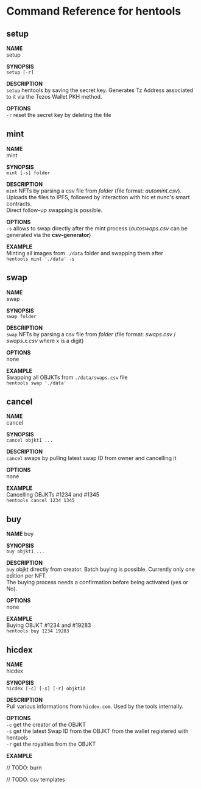 # Command Reference for hentools

## setup

**NAME**  
setup

**SYNOPSIS**  
``setup [-r]``

**DESCRIPTION**  
``setup`` hentools by saving the secret key.
Generates Tz Address associated to it via the Tezos Wallet PKH method.

**OPTIONS**  
``-r`` reset the secret key by deleting the file

## mint

**NAME**  
mint

**SYNOPSIS**  
``mint [-s] folder``

**DESCRIPTION**  
``mint`` NFTs by parsing a csv file  from *folder* (file format: *automint.csv*).  
Uploads the files to IPFS, followed by interaction with hic et nunc's smart contracts.  
Direct follow-up swapping is possible.

**OPTIONS**  
``-s`` allows to swap directly after the mint process (*autoswaps.csv* can be generated via the **csv-generator**)

**EXAMPLE**  
Minting all images from ``./data`` folder and swapping them after  
``hentools mint './data' -s``

## swap
**NAME**  
swap

**SYNOPSIS**  
``swap folder``

**DESCRIPTION**  
``swap`` NFTs by parsing a csv file from *folder* (file format: *swaps.csv* / *swaps.x.csv* where x is a digit)

**OPTIONS**  
none

**EXAMPLE**  
Swapping all OBJKTs from ``./data/swaps.csv`` file  
``hentools swap './data'``

## cancel
**NAME**  
cancel

**SYNOPSIS**  
``cancel objkt1 ...``

**DESCRIPTION**  
``cancel`` swaps by pulling latest swap ID from owner and cancelling it

**OPTIONS**  
none

**EXAMPLE**  
Cancelling OBJKTs #1234 and #1345  
``hentools cancel 1234 1345``

## buy
**NAME**
buy

**SYNOPSIS**  
``buy objkt1 ...``

**DESCRIPTION**  
``buy`` objkt directly from creator. Batch buying is possible. Currently only one edition per NFT.   
The buying process needs a confirmation before being activated (yes or No).

**OPTIONS**  
none

**EXAMPLE**  
Buying OBJKT #1234 and #19283  
``hentools buy 1234 19283``

## hicdex
**NAME**  
hicdex

**SYNOPSIS**  
``hicdex [-c] [-s] [-r] objktId``

**DESCRIPTION**  
Pull various informations from ``hicdex.com``. Used by the tools internally.

**OPTIONS**  
``-c``  get the creator of the OBJKT  
``-s``  get the latest Swap ID from the OBJKT from the wallet registered with hentools  
``-r``  get the royalties from the OBJKT

**EXAMPLE**



// TODO: burn

// TODO: csv templates



